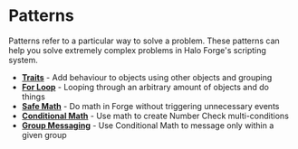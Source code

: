 # Patterns

Patterns refer to a particular way to solve a problem. These patterns can help
you solve extremely complex problems in Halo Forge's scripting system.

 - [**Traits**](./traits.hs.md) - Add behaviour to objects using other objects
   and grouping
 - [**For Loop**](./for-loop.hs.md) - Looping through an arbitrary amount of
   objects and do things
 - [**Safe Math**](./safe-math.hs.md) - Do math in Forge without triggering
   unnecessary events
 - [**Conditional Math**](./conditional-math.hs.md) - Use math to create Number
   Check multi-conditions
 - [**Group Messaging**](./group-messaging.hs.md) - Use Conditional Math to
   message only within a given group
